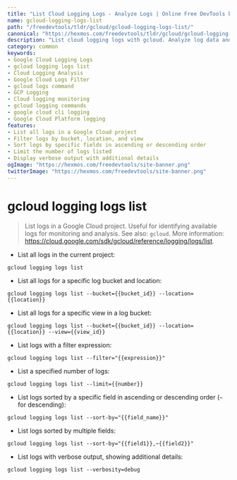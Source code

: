 ```yaml
---
title: "List Cloud Logging Logs - Analyze Logs | Online Free DevTools by Hexmos"
name: gcloud-logging-logs-list
path: "/freedevtools/tldr/gcloud/gcloud-logging-logs-list/"
canonical: "https://hexmos.com/freedevtools/tldr/gcloud/gcloud-logging-logs-list/"
description: "List cloud logging logs with gcloud. Analyze log data and troubleshoot issues using advanced filtering options. Free online tool, no registration required."
category: common
keywords:
- Google Cloud Logging Logs
- gcloud logging logs list
- Cloud Logging Analysis
- Google Cloud Logs Filter
- gcloud logs command
- GCP Logging
- Cloud logging monitoring
- gcloud logging commands
- google cloud cli logging
- Google Cloud Platform logging
features:
- List all logs in a Google Cloud project
- Filter logs by bucket, location, and view
- Sort logs by specific fields in ascending or descending order
- Limit the number of logs listed
- Display verbose output with additional details
ogImage: "https://hexmos.com/freedevtools/site-banner.png"
twitterImage: "https://hexmos.com/freedevtools/site-banner.png"
---
```


# gcloud logging logs list

> List logs in a Google Cloud project.
> Useful for identifying available logs for monitoring and analysis.
> See also: `gcloud`.
> More information: <https://cloud.google.com/sdk/gcloud/reference/logging/logs/list>.

- List all logs in the current project:

`gcloud logging logs list`

- List all logs for a specific log bucket and location:

`gcloud logging logs list --bucket={{bucket_id}} --location={{location}}`

- List all logs for a specific view in a log bucket:

`gcloud logging logs list --bucket={{bucket_id}} --location={{location}} --view={{view_id}}`

- List logs with a filter expression:

`gcloud logging logs list --filter="{{expression}}"`

- List a specified number of logs:

`gcloud logging logs list --limit={{number}}`

- List logs sorted by a specific field in ascending or descending order (`~` for descending):

`gcloud logging logs list --sort-by="{{field_name}}"`

- List logs sorted by multiple fields:

`gcloud logging logs list --sort-by="{{field1}},~{{field2}}"`

- List logs with verbose output, showing additional details:

`gcloud logging logs list --verbosity=debug`
